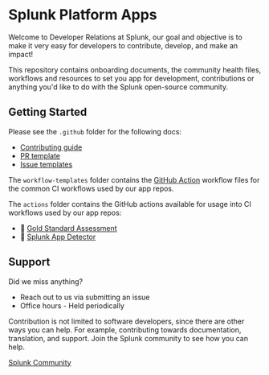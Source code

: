 # Splunk Platform Apps
Welcome to Developer Relations at Splunk, our goal and objective is to make it very easy for developers to contribute, develop, and make an impact!

This repository contains onboarding documents, the community health files, workflows and resources to set you app for development, contributions or anything you'd like to do with the Splunk open-source community.

## Getting Started

Please see the `.github` folder for the following docs:

 - [Contributing guide](.github/CONTRIBUTING.md)
 - [PR template](.github/pull_request_template.md)
 - [Issue templates](.github/ISSUE_TEMPLATE)

The `workflow-templates` folder contains the [GitHub Action](https://docs.github.com/en/actions)
workflow files for the common CI workflows used by our app repos.

The `actions` folder contains the GitHub actions available for usage into CI workflows used by our app repos:

- :construction: [Gold Standard Assessment](./actions/goldstandard/README.md)
- :construction: [Splunk App Detector](./actions/splunk-apps-detector/README.md)

## Support
Did we miss anything?

- Reach out to us via submitting an issue
- Office hours - Held periodically

Contribution is not limited to software developers, since there are other ways you can help. For example, contributing towards documentation, translation, and support. Join the Splunk community to see how you can help.

[Splunk Community](https://docs.splunk.com/Documentation/Community/current/community/AboutCommunity)
